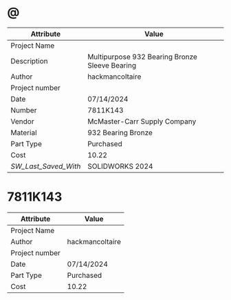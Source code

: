 # @
| Attribute | Value |
| ---  | ---     |
| Project Name |  |
| Description | Multipurpose 932 Bearing Bronze Sleeve Bearing |
| Author | hackmancoltaire |
| Project number |  |
| Date | 07/14/2024 |
| Number | 7811K143 |
| Vendor | McMaster-Carr Supply Company |
| Material | 932 Bearing Bronze |
| Part Type | Purchased |
| Cost | 10.22 |
| _SW_Last_Saved_With_ | SOLIDWORKS 2024 |
# 7811K143
| Attribute | Value |
| ---  | ---     |
| Project Name |  |
| Author | hackmancoltaire |
| Project number |  |
| Date | 07/14/2024 |
| Part Type | Purchased |
| Cost | 10.22 |
